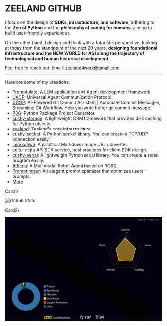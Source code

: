 # ZEELAND GITHUB

<!-- [![wakatime](https://wakatime.com/badge/user/ff2fd02f-93f5-46d4-af69-146d00163dbe.svg)](https://wakatime.com/@ff2fd02f-93f5-46d4-af69-146d00163dbe)
[![github](https://img.shields.io/github/followers/Undertone0809?logo=github&style=plastic)](https://github.com/alanhamlett?tab=followers) -->

<!-- ![](https://komarev.com/ghpvc/?username=Undertone0809) -->

I focus on the design of **SDKs, infrastructure, and software**, adhering to the **Zen of Python** and the **philosophy of coding for humans**, aiming to build user-friendly experiences. 

On the other hand, I design and think with a futuristic perspective, looking at today from the standpoint of the next 20 years, **designing foundational infrastructure and the NEW WORLD for AGI along the trajectory of technological and human historical development.**


Feel free to reach out. Email: <zeeland4work@gmail.com>

---

Here are some of my creations:

- [Promptulate](https://github.com/Undertone0809/promptulate): A LLM application and Agent development framework.
- [UACP](https://github.com/Undertone0809/UACP): Universal Agent Communication Protocol.
- [GCOP](https://github.com/Undertone0809/gcop): AI-Powered Git Commit Assistant | Automate Commit Messages, Streamline Git Workflow. Help you write better git commit message.
- [P3G](https://github.com/Undertone0809/P3G): Python Package Project Generator.
- [cushy-storage](https://github.com/Undertone0809/cushy-storage): A lightweight ORM framework that provides disk caching for Python objects.
- [zeeland](https://github.com/Undertone0809/zeeland): Zeeland's core infrastructure
- [cushy-socket](https://github.com/Undertone0809/cushy-socket): A Python socket library. You can create a TCP/UDP connection easily.
- [imarkdown](https://github.com/Undertone0809/imarkdown): A practical Markdown image URL converter.
- [ecjtu](https://github.com/Undertone0809/ecjtu): ecjtu API SDK service, best practices for client SDK design.
- [cushy-serial](https://github.com/Undertone0809/cushy-serial): A lightweight Python serial library. You can create a serial program easily.
- [Athena](https://github.com/Undertone0809/Athena): A Mulitmodal Robot Agent based on ROS2.
- [Promptimizer](https://github.com/Undertone0809/promptimizer): An elegant prompt optimizer that optimizes users' prompts.
- [More](https://github.com/Undertone0809?page=1&tab=repositories)

Card1\

![Github Stats](https://github-readme-stats-zeeland.vercel.app/api?username=Undertone0809&show_icons=true&theme=merko&count_private=true)

Card2\

[![Contributions in 3D](/profile-3d-contrib/profile-night-rainbow.svg)](https://github.com/marketplace/actions/github-profile-3d-contrib)
